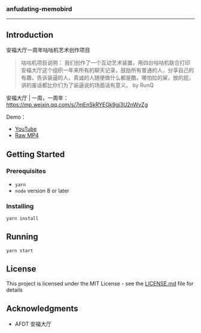 ### anfudating-memobird

------

## Introduction

安福大厅一周年咕咕机艺术创作项目

> 咕咕机项目说明：
我们创作了一个互动艺术装置，用四台咕咕机联合打印安福大厅这个组织一年来所有的聊天记录，鼓励所有普通的人，分享自己的有趣，告诉装逼的人，真诚的人随便做什么都是酷，哪怕拉的屎，放的屁，讲的废话都比你们为了装逼说的场面话有意义。 by RunQ

安福大厅 | 一周，一周年：https://mp.weixin.qq.com/s/7mEnSkRYEGk9gj3U2nWvZg

Demo：

- [YouTube](https://www.youtube.com/watch?v=pg2jVQl6kPU) 
- [Raw MP4](assets/demo.mp4)

## Getting Started
### Prerequisites

- `yarn`
- `node` version 8 or later

### Installing

```
yarn install
```

## Running

```
yarn start
```

## License

This project is licensed under the MIT License - see the [LICENSE.md](LICENSE.md) file for details

## Acknowledgments

* AFDT 安福大厅
